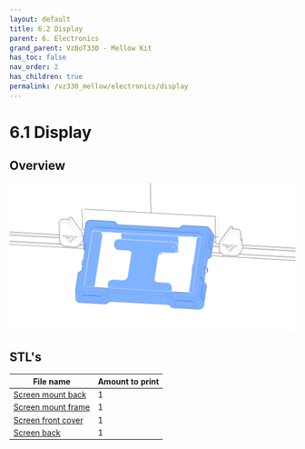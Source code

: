 ```yaml
---
layout: default
title: 6.2 Display
parent: 6. Electronics
grand_parent: VzBoT330 - Mellow Kit
has_toc: false
nav_order: 2
has_children: true
permalink: /vz330_mellow/electronics/display
---
```


# 6.1 Display

## Overview
![Overview](../../assets/images/manual/vz330_mellow/electronics/display/overview.png)

## STL's

| File name | Amount to print |
|-----------|-----------------|
| <a href="https://github.com/VzBoT3D/VzBoT-Vz330/blob/master/Assemblies%20BOM%20and%20STL/electronics/Screen%20Mount/screen%20mount%20back.stl" target="_blank">Screen mount back</a> | 1 |
| <a href="https://github.com/VzBoT3D/VzBoT-Vz330/blob/master/Assemblies%20BOM%20and%20STL/electronics/Screen%20Mount/screen%20mount%20frame.stl" target="_blank">Screen mount frame</a> | 1 |
| <a href="https://github.com/VzBoT3D/VzBoT-https://github.com/VzBoT3D/VzBoT-Vz330/blob/master/Assemblies%20BOM%20and%20STL/electronics/Screen%20Mount/New%20Version/screen%20cover.stl" target="_blank">Screen front cover</a> | 1 |
| <a href="https://github.com/VzBoT3D/VzBoT-Vz330/blob/master/Assemblies%20BOM%20and%20STL/electronics/Screen%20Mount/New%20Version/screen%20back.stl" target="_blank">Screen back</a> | 1 |